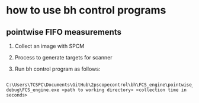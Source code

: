 # how to use bh control programs

## pointwise FIFO measurements
1. Collect an image with SPCM

1. Process to generate targets for scanner

1. Run bh control program as follows:
```
 C:\Users\TCSPC\Documents\GitHub\2pscopecontrol\bh\FCS_engine\pointwise_FIFO\out\build\x64-debug\FCS_engine.exe <path to working directory> <collection time in seconds>
 ```
